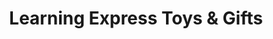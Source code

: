 ---
title: "Learning Express Toys & Gifts"
url: /naperville/learning-express-toys-and-gifts/
shop: toys
---